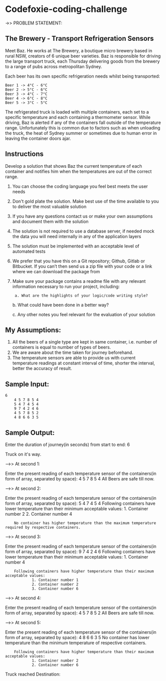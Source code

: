 # Codefoxie-coding-challenge

->> PROBLEM STATEMENT:

## The Brewery - Transport Refrigeration Sensors

Meet Baz. He works at The Brewery, a boutique micro brewery based in rural NSW, creators of 6
unique beer varieties. Baz is responsible for driving the large transport truck, each Thursday
delivering goods from the brewery to a range of pubs across metropolitan Sydney.

Each beer has its own specific refrigeration needs whilst being transported:

	Beer 1 -> 4°C - 6°C
	Beer 2 -> 5°C - 6°C
	Beer 3 -> 4°C - 7°C
	Beer 4 -> 6°C - 8°C
	Beer 5 -> 3°C - 5°C
	
The refrigerated truck is loaded with multiple containers, each set to a specific temperature and
each containing a thermometer sensor.
While driving, Baz is alerted if any of the containers fall outside of the temperature range.
Unfortunately this is common due to factors such as when unloading the truck, the heat of
Sydney summer or sometimes due to human error in leaving the container doors ajar.

Instructions
------------
Develop a solution that shows Baz the current temperature of each container and notifies him
when the temperatures are out of the correct range.
1. You can choose the coding language you feel best meets the user needs
2. Don't gold plate the solution. Make best use of the time available to you to deliver the
most valuable solution
3. If you have any questions contact us or make your own assumptions and document them
with the solution
4. The solution is not required to use a database server, if needed mock the data you will
need internally in any of the application layers
5. The solution must be implemented with an acceptable level of automated tests
6. We prefer that you have this on a Git repository; Github, Gitlab or Bitbucket. If you can’t
then send us a zip file with your code or a link where we can download the package from
7. Make sure your package contains a readme file with any relevant information necessary
to run your project, including:

        a. What are the highlights of your logic/code writing style?
	
	b. What could have been done in a better way?
	
	c. Any other notes you feel relevant for the evaluation of your solution


## My Assumptions:

1. All the beers of a single type are kept in same container, i.e. number of containers is equal to number of types of beers.
2. We are aware about the time taken for journey beforehand.
3. The temperature sensors are able to provide us with current temperature readings at constant interval of time, shorter the interval, better the accuracy of result.



## Sample Input:

	6
        4 5 7 8 5 4
        5 4 7 4 5 4
        9 7 4 2 4 6
        4 5 7 8 5 2
        4 8 6 6 3 5


## Sample Output:

Enter the duration of journey(in seconds) from start to end: 6

Truck on it's way.


-->> At second 1:

Enter the present reading of each temperature sensor of the containers(in form of array, separated by space): 4 5 7 8 5 4
        All Beers are safe till now.

-->> At second 2:

Enter the present reading of each temperature sensor of the containers(in form of array, separated by space): 5 4 7 4 5 4
        Following containers have lower temperature than their minimum acceptable values:
                1. Container number 2
                2. Container number 4

        No container has higher temperature than the maximum temperature required by respective containers.

-->> At second 3:

Enter the present reading of each temperature sensor of the containers(in form of array, separated by space): 9 7 4 2 4 6
        Following containers have lower temperature than their minimum acceptable values:
                1. Container number 4

        Following containers have higher temperature than their maximum acceptable values:
                1. Container number 1
                2. Container number 2
                3. Container number 6

-->> At second 4:

Enter the present reading of each temperature sensor of the containers(in form of array, separated by space): 4 5 7 8 5 2
        All Beers are safe till now.

-->> At second 5:

Enter the present reading of each temperature sensor of the containers(in form of array, separated by space): 4 8 6 6 3 5
        No container has lower temperature than the minimum temperature of respective containers.

        Following containers have higher temperature than their maximum acceptable values:
                1. Container number 2
                2. Container number 6

Truck reached Destination:
